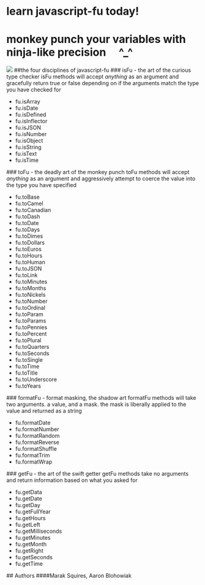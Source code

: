 #  learn javascript-fu today!
#  monkey punch your variables with ninja-like precision &nbsp;&nbsp;&nbsp; ^_^
<img src = "http://imgur.com/32UFx.jpg" border = "0">
##the four disciplines of javascript-fu
### isFu - the art of the curious type checker
isFu methods will accept <em>anything</em> as an argument and gracefully return true or false depending on if the arguments match the type you have checked for
<ul><li>fu.isArray</li><li>fu.isDate</li><li>fu.isDefined</li><li>fu.isInflector</li><li>fu.isJSON</li><li>fu.isNumber</li><li>fu.isObject</li><li>fu.isString</li><li>fu.isText</li><li>fu.isTime</li></ul>
### toFu - the deadly art of the monkey punch
toFu methods will accept <em>anything</em> as an argument and aggressively attempt to coerce the value into the type you have specified 
<ul><li>fu.toBase</li><li>fu.toCamel</li><li>fu.toCanadian</li><li>fu.toDash</li><li>fu.toDate</li><li>fu.toDays</li><li>fu.toDimes</li><li>fu.toDollars</li><li>fu.toEuros</li><li>fu.toHours</li><li>fu.toHuman</li><li>fu.toJSON</li><li>fu.toLink</li><li>fu.toMinutes</li><li>fu.toMonths</li><li>fu.toNickels</li><li>fu.toNumber</li><li>fu.toOrdinal</li><li>fu.toParam</li><li>fu.toParams</li><li>fu.toPennies</li><li>fu.toPercent</li><li>fu.toPlural</li><li>fu.toQuarters</li><li>fu.toSeconds</li><li>fu.toSingle</li><li>fu.toTime</li><li>fu.toTitle</li><li>fu.toUnderscore</li><li>fu.toYears</li></ul>
### formatFu - format masking, the shadow art
formatFu methods will take two arguments. a value, and a mask. the mask is liberally applied to the value and returned as a string
<ul><li>fu.formatDate</li><li>fu.formatNumber</li><li>fu.formatRandom</li><li>fu.formatReverse</li><li>fu.formatShuffle</li><li>fu.formatTrim</li><li>fu.formatWrap</li></ul>
### getFu - the art of the swift getter
getFu methods take no arguments and return information based on what you asked for
<ul><li>fu.getData</li><li>fu.getDate</li><li>fu.getDay</li><li>fu.getFullYear</li><li>fu.getHours</li><li>fu.getLeft</li><li>fu.getMilliseconds</li><li>fu.getMinutes</li><li>fu.getMonth</li><li>fu.getRight</li><li>fu.getSeconds</li><li>fu.getTime</li></ul>
## Authors
####Marak Squires, Aaron Blohowiak
